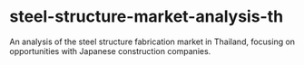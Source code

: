 # steel-structure-market-analysis-th
An analysis of the steel structure fabrication market in Thailand, focusing on opportunities with Japanese construction companies.
